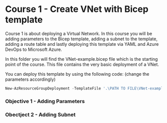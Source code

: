 # Course 1 - Create VNet with Bicep template

Course 1 is about deploying a Virtual Network. In this course you will be adding parameters to the Bicep template, adding a subnet to the template, adding a route table and lastly deploying this template via YAML and Azure DevOps to Microsoft Azure.

In this folder you will find the VNet-example.bicep file which is the starting point of the course. This file contains the very basic deployment of a VNet. 

You can deploy this template by using the following code: (change the parameters accordingly)

````Powershell
New-AzResourceGroupDeployment -TemplateFile '.\PATH TO FILE\VNet-example.bicep' -ResourceGroupName RESOURCEGROUPNAME
````

### Objective 1 - Adding Parameters




### Obectject 2 - Adding Subnet